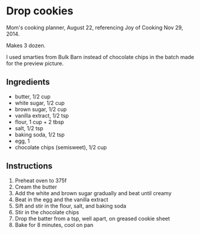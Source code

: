 <!DOCTYPE recipe>
# Drop cookies

Mom's cooking planner, August 22, referencing Joy of Cooking Nov 29, 2014.

Makes 3 dozen.

I used smarties from Bulk Barn instead of chocolate chips in the batch made for the preview picture.

## Ingredients

- butter, 1/2 cup
- white sugar, 1/2 cup
- brown sugar, 1/2 cup
- vanilla extract, 1/2 tsp
- flour, 1 cup + 2 tbsp
- salt, 1/2 tsp
- baking soda, 1/2 tsp
- egg, 1
- chocolate chips (semisweet), 1/2 cup

## Instructions

1. Preheat oven to 375f
2. Cream the butter
3. Add the white and brown sugar gradually and beat until creamy
4. Beat in the egg and the vanilla extract
5. Sift and stir in the flour, salt, and baking soda
6. Stir in the chocolate chips
7. Drop the batter from a tsp, well apart, on greased cookie sheet
8. Bake for 8 minutes, cool on pan